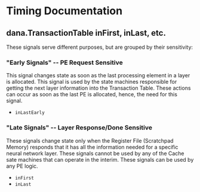 # Timing Documentation

## dana.TransactionTable inFirst, inLast, etc.

These signals serve different purposes, but are grouped by their sensitivity:

### "Early Signals" -- PE Request Sensitive

This signal changes state as soon as the last processing element in a layer is allocated. This signal is used by the state machines responsible for getting the next layer information into the Transaction Table. These actions can occur as soon as the last PE is allocated, hence, the need for this signal.

* `inLastEarly`

### "Late Signals" -- Layer Response/Done Sensitive

These signals change state only when the Register File (Scratchpad Memory) responds that it has all the information needed for a specific neural network layer. These signals cannot be used by any of the Cache sate machines that can operate in the interim. These signals can be used by any PE logic.

* `inFirst`
* `inLast`
